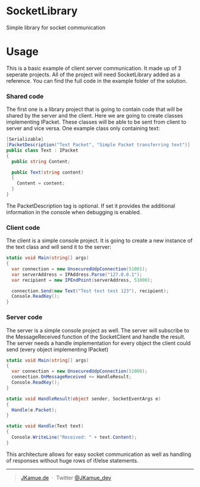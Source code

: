 # SocketLibrary
Simple library for socket communication

# Usage
This is a basic example of client server communication. It made up of 3 seperate projects. All of the project will need SocketLibrary added as a reference.
You can find the full code in the example folder of the solution.

### Shared code
The first one is a library project that is going to contain code that will be shared by the server and the client.
Here we are going to create classes implementing IPacket. These classes will be able to be sent from client to server and vice versa.
One example class only containing text:
```cs
[Serializable]
[PacketDescription("Text Packet", "Simple Packet transferring text")]
public class Text : IPacket
{
  public string Content;

  public Text(string content)
  {
    Content = content;
  }
}
```
The PacketDescription tag is optional. If set it provides the additional information in the console when debugging is enabled.

### Client code
The client is a simple console project. It is going to create a new instance of the text class and will send it to the server:
```cs
static void Main(string[] args)
{
  var connection = new UnsecuredUdpConnection(51001);
  var serverAddress = IPAddress.Parse("127.0.0.1");
  var recipient = new IPEndPoint(serverAddress, 51000);

  connection.Send(new Text("Test test test 123"), recipient);
  Console.ReadKey();
}
```

### Server code
The server is a simple console project as well.
The server will subscribe to the MessageReceived function of the SocketClient and handle the result.
The server needs a handle implementation for every object the client could send (every object implementing IPacket)
```cs
static void Main(string[] args)
{
  var connection = new UnsecuredUdpConnection(51000);
  connection.OnMessageReceived += HandleResult;
  Console.ReadKey();
}

static void HandleResult(object sender, SocketEventArgs e)
{
  Handle(e.Packet);
}

static void Handle(Text text)
{
  Console.WriteLine("Received: " + text.Content);
}
```

This architecture allows for easy socket communication as well as handling of responses without huge rows of if/else statements.

---
> [JKamue.de](https://www.jkamue.de) &nbsp;&middot;&nbsp;
> Twitter [@JKamue_dev](https://twitter.com/JKamue_dev)
